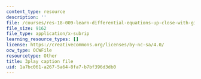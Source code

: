 ```yaml
---
content_type: resource
description: ''
file: /courses/res-18-009-learn-differential-equations-up-close-with-gilbert-strang-and-cleve-moler-fall-2015/1a7bc061a2675a648fa7b7bf396d3db0_Mva9UIz_wwA.vtt
file_size: 9162
file_type: application/x-subrip
learning_resource_types: []
license: https://creativecommons.org/licenses/by-nc-sa/4.0/
ocw_type: OCWFile
resourcetype: Other
title: 3play caption file
uid: 1a7bc061-a267-5a64-8fa7-b7bf396d3db0
---
```

